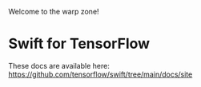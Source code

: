 Welcome to the warp zone!

# Swift for TensorFlow

These docs are available here:
https://github.com/tensorflow/swift/tree/main/docs/site
